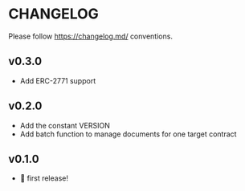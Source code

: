 # CHANGELOG

Please follow https://changelog.md/ conventions.

## v0.3.0

- Add ERC-2771 support

## v0.2.0

-  Add the constant VERSION
- Add batch function to manage documents for one target contract

## v0.1.0

- 🎉 first release!